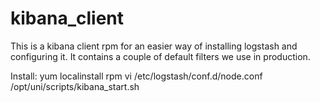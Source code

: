 kibana_client
=============

This is a kibana  client rpm for an easier way of installing logstash and configuring it. It contains a couple of default filters we use in production.

Install: 
yum localinstall rpm
vi /etc/logstash/conf.d/node.conf
/opt/uni/scripts/kibana_start.sh
